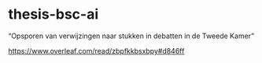 # thesis-bsc-ai
“Opsporen van verwijzingen naar stukken in debatten in de Tweede Kamer” 

https://www.overleaf.com/read/zbpfkkbsxbpy#d846ff

